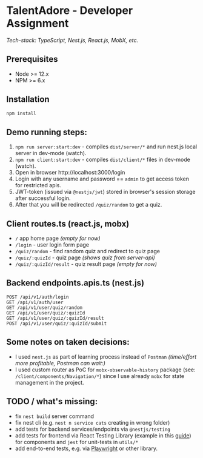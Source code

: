 # TalentAdore - Developer Assignment

_Tech-stack: TypeScript, Nest.js, React.js, MobX, etc._

## Prerequisites

- Node >= 12.x
- NPM >= 6.x

## Installation

```bash
npm install
```

## Demo running steps:

1. `npm run server:start:dev` - compiles `dist/server/*` and run nest.js local server in dev-mode (watch).
2. `npm run client:start:dev` - compiles `dist/client/*` files in dev-mode (watch).
3. Open in browser http://localhost:3000/login
4. Login with any username and password == `admin` to get access token for restricted apis. 
5. JWT-token (issued via `@nestjs/jwt`) stored in browser's session storage after successful login.
5. After that you will be redirected `/quiz/random` to get a quiz.

## Client routes.ts (react.js, mobx)

- `/` app home page _(empty for now)_
- `/login` - user login form page
- `/quiz/random` - find random quiz and redirect to quiz page
- `/quiz/:quizId` - quiz page _(shows quiz from server-api)_
- `/quiz/:quizId/result` - quiz result page _(empty for now)_

## Backend endpoints.apis.ts (nest.js)

```
POST /api/v1/auth/login
GET /api/v1/auth/user
GET /api/v1/user/quiz/random
GET /api/v1/user/quiz/:quizId
GET /api/v1/user/quiz/:quizId/result
POST /api/v1/user/quiz/:quizId/submit
```

## Some notes on taken decisions:

- I used `nest.js` as part of learning process instead of `Postman` _(time/effort more profitable, Postman can wait:)_
- I used custom router as PoC for `mobx-observable-history` package (see: `/client/components/Navigation/*`) since I use already `mobx` for state management in the project.

## TODO / what's missing:

- fix `nest build` server command
- fix nest cli (e.g. `nest n service cats` creating in wrong folder)
- add tests for backend services/endpoints via `@nestjs/testing`
- add tests for frontend via React Testing Library (example in this [guide](https://keploy.io/blog/community/a-guide-to-testing-react-components-with-jest-and-react-testing-library)) for components and `jest` for unit-tests in `utils/*`
- add end-to-end tests, e.g. via [Playwright](https://playwright.dev/) or other library.
